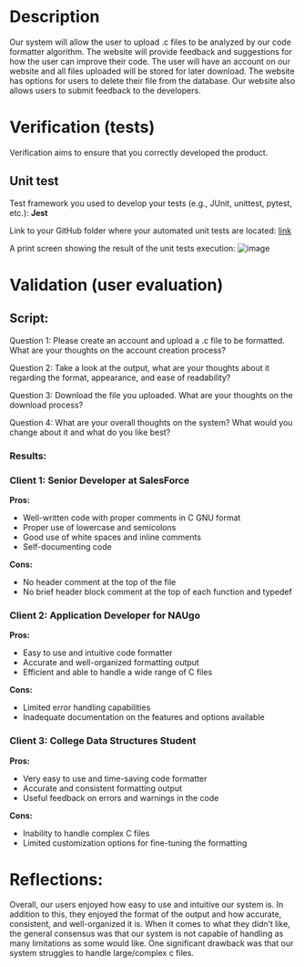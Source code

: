# Description
Our system will allow the user to upload .c files to be analyzed by our code formatter algorithm. The website will provide feedback and suggestions for how the user can improve their code. The user will have an account on our website and all files uploaded will be stored for later download. The website has options for users to delete their file from the database. Our website also allows users to submit feedback to the developers.

# Verification (tests)
Verification aims to ensure that you correctly developed the product. 

## Unit test

Test framework you used to develop your tests (e.g., JUnit, unittest, pytest, etc.): **Jest**

Link to your GitHub folder where your automated unit tests are located: [link](https://github.com/bcu8/CS386-C-Code-Formatter/blob/main/Testing_Environment/Testing%20Environment/methods.test.js) 

A print screen showing the result of the unit tests execution: 
![image](https://user-images.githubusercontent.com/123568619/236112742-43733bb5-efa0-46cd-b825-e49a715e4849.png)


# Validation (user evaluation)

## Script: 

Question 1: Please create an account and upload a .c file to be formatted. What are your thoughts on the account creation process? 

Question 2: Take a look at the output, what are your thoughts about it regarding the format, appearance, and ease of readability? 

Question 3: Download the file you uploaded. What are your thoughts on the download process? 

Question 4: What are your overall thoughts on the system? What would you change about it and what do you like best? 

### Results: 

### Client 1: Senior Developer at SalesForce
**Pros:**
- Well-written code with proper comments in C GNU format
- Proper use of lowercase and semicolons
- Good use of white spaces and inline comments
- Self-documenting code

**Cons:**
- No header comment at the top of the file
- No brief header block comment at the top of each function and typedef

### Client 2: Application Developer for NAUgo
**Pros:**
- Easy to use and intuitive code formatter
- Accurate and well-organized formatting output
- Efficient and able to handle a wide range of C files

**Cons:**
- Limited error handling capabilities
- Inadequate documentation on the features and options available
 
### Client 3: College Data Structures Student 
**Pros:**
- Very easy to use and time-saving code formatter
- Accurate and consistent formatting output
- Useful feedback on errors and warnings in the code

**Cons:**
- Inability to handle complex C files
- Limited customization options for fine-tuning the formatting

# Reflections: 

Overall, our users enjoyed how easy to use and intuitive our system is. In addition to this, they enjoyed the format of the output and how accurate, consistent, and well-organized it is. When it comes to what they didn’t like, the general consensus was that our system is not capable of handling as many limitations as some would like. One significant drawback was that our system struggles to handle large/complex c files. 



